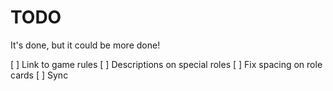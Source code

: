 # TODO

It's done, but it could be more done!

[ ] Link to game rules
[ ] Descriptions on special roles
[ ] Fix spacing on role cards
[ ] Sync

